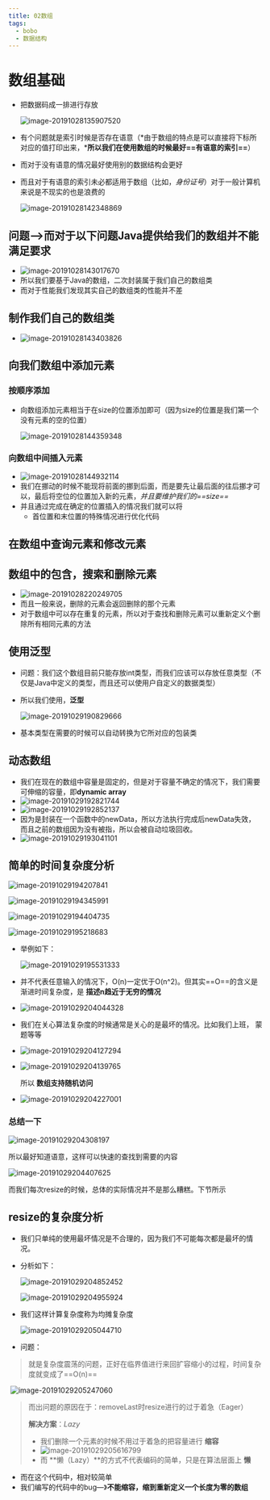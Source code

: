 ```yaml
---
title: 02数组
tags:
  - bobo
  - 数据结构
---
```


# 数组基础

- 把数据码成一排进行存放

	![image-20191028135907520](https://tva1.sinaimg.cn/large/006y8mN6ly1g8dvjpk0iej31260esjt1.jpg)

- 有个问题就是索引时候是否存在语意（*由于数组的特点是可以直接将下标所对应的值打印出来，***所以我们在使用数组的时候最好==有语意的索引==**）

- 而对于没有语意的情况最好使用别的数据结构会更好

- 而且对于有语意的索引未必都适用于数组（比如，*身份证号*）对于一般计算机来说是不现实的也是浪费的

	![image-20191028142348869](https://tva1.sinaimg.cn/large/006y8mN6ly1g8dw9ewfsuj30ko02f3z1.jpg)

## 问题—>而对于以下问题Java提供给我们的数组并不能满足要求

- ![image-20191028143017670](https://tva1.sinaimg.cn/large/006y8mN6ly1g8dwg5eh34j30wd0brn2a.jpg)
- 所以我们要基于Java的数组，二次封装属于我们自己的数组类
- 而对于性能我们发现其实自己的数组类的性能并不差

## 制作我们自己的数组类

- ![image-20191028143403826](https://tva1.sinaimg.cn/large/006y8mN6ly1g8dwk2c18nj30yp0iqgnh.jpg)

## 向我们数组中添加元素

### 按顺序添加

- 向数组添加元素相当于在size的位置添加即可（因为size的位置是我们第一个没有元素的空的位置）

	![image-20191028144359348](https://tva1.sinaimg.cn/large/006y8mN6ly1g8dwue3pmvj30zy0gy42l.jpg)

### 向数组中间插入元素

- ![image-20191028144932114](https://tva1.sinaimg.cn/large/006y8mN6ly1g8dx062jgpj30zl0fptbi.jpg)
- 我们在挪动的时候不能现将前面的挪到后面，而是要先让最后面的往后挪才可以，最后将空位的位置加入新的元素，*并且要维护我们的==size==*
- 并且通过完成在确定的位置插入的情况我们就可以将
	- 首位置和末位置的特殊情况进行优化代码

## 在数组中查询元素和修改元素

## 数组中的包含，搜索和删除元素

- ![image-20191028220249705](https://tva1.sinaimg.cn/large/006y8mN6ly1g8e9izzbz1j30z80obafn.jpg)
- 而且一般来说，删除的元素会返回删除的那个元素 
- 对于数组中可以存在重复的元素，所以对于查找和删除元素可以重新定义个删除所有相同元素的方法

## 使用泛型

- 问题：我们这个数组目前只能存放int类型，而我们应该可以存放任意类型（不仅是Java中定义的类型，而且还可以使用户自定义的数据类型）

- 所以我们使用，**泛型**

	![image-20191029190829666](https://tva1.sinaimg.cn/large/006y8mN6ly1g8fa3x5x4hj30z40no455.jpg)

- 基本类型在需要的时候可以自动转换为它所对应的包装类

## 动态数组

- 我们在现在的数组中容量是固定的，但是对于容量不确定的情况下，我们需要可伸缩的容量，即**dynamic array**
- ![image-20191029192821744](https://tva1.sinaimg.cn/large/006y8mN6ly1g8faol32h0j31460ob42x.jpg)
- ![image-20191029192852137](https://tva1.sinaimg.cn/large/006y8mN6ly1g8fap4gtr9j315p0pl439.jpg)
- 因为是封装在一个函数中的newData，所以方法执行完成后newData失效，而且之前的数组因为没有被指，所以会被自动垃圾回收。
- ![image-20191029193041101](https://tva1.sinaimg.cn/large/006y8mN6ly1g8far0bmdlj312e0bcjtb.jpg)

## 简单的时间复杂度分析

![image-20191029194207841](https://tva1.sinaimg.cn/large/006y8mN6ly1g8fb2x4s56j30u404pju2.jpg)

![image-20191029194345991](https://tva1.sinaimg.cn/large/006y8mN6ly1g8fb4mcfjyj30or02h74y.jpg)

![image-20191029194404735](https://tva1.sinaimg.cn/large/006y8mN6ly1g8fb4y5ws1j30vw020wfo.jpg)

![image-20191029195218683](https://tva1.sinaimg.cn/large/006y8mN6ly1g8fbdic8vlj319j0lh101.jpg)

- 举例如下：

	![image-20191029195531333](https://tva1.sinaimg.cn/large/006y8mN6ly1g8fbgulzluj30j208tjsi.jpg)

- 并不代表任意输入的情况下，O(n)一定优于O(n^2)。但其实==O==的含义是渐进时间复杂度，是 **描述n趋近于无穷的情况**

- ![image-20191029204044328](https://tva1.sinaimg.cn/large/006y8mN6ly1g8fcrwn1bjj317k0nyjyw.jpg)

- 我们在关心算法复杂度的时候通常是关心的是最坏的情况。比如我们上班， 蒙题等等

- ![image-20191029204127294](https://tva1.sinaimg.cn/large/006y8mN6ly1g8fcsnd6hwj316z0m1dmg.jpg)

- ![image-20191029204139765](https://tva1.sinaimg.cn/large/006y8mN6ly1g8fcsv0ve9j30hc09o3z6.jpg)

	所以 **数组支持随机访问**

- ![image-20191029204227001](https://tva1.sinaimg.cn/large/006y8mN6ly1g8fctor3o8j30gg0es0u5.jpg)

### 总结一下

![image-20191029204308197](https://tva1.sinaimg.cn/large/006y8mN6ly1g8fcue32q1j30of0fggnq.jpg)

所以最好知道语意，这样可以快速的查找到需要的内容

![image-20191029204407625](https://tva1.sinaimg.cn/large/006y8mN6ly1g8fcvf0x5lj30wk07yq59.jpg)

而我们每次resize的时候，总体的实际情况并不是那么糟糕。下节所示

## resize的复杂度分析

- 我们只单纯的使用最坏情况是不合理的，因为我们不可能每次都是最坏的情况。

- 分析如下：

	![image-20191029204852452](https://tva1.sinaimg.cn/large/006y8mN6ly1g8fd0dejhyj31890nd11i.jpg)

	![image-20191029204955924](https://tva1.sinaimg.cn/large/006y8mN6ly1g8fd1gnixvj30yr0gf0wt.jpg)

- 我们这样计算复杂度称为均摊复杂度

	 ![image-20191029205044710](https://tva1.sinaimg.cn/large/006y8mN6ly1g8fd2b63vsj31890hu0zf.jpg)

- 问题：

> 就是复杂度震荡的问题，正好在临界值进行来回扩容缩小的过程，时间复杂度就变成了==O(n)==

​	![image-20191029205247060](https://tva1.sinaimg.cn/large/006y8mN6ly1g8fd4frettj314c0ojtf9.jpg)

> 而出问题的原因在于：removeLast时resize进行的过于着急（Eager）
>
> **解决方案**：*Lazy*
>
> - 我们删除一个元素的时候不用过于着急的把容量进行 **缩容**
> - ![image-20191029205616799](https://tva1.sinaimg.cn/large/006y8mN6ly1g8fd82l52bj30wn0820ub.jpg)
> - 而 **懒（Lazy）**的方式不代表编码的简单，只是在算法层面上 **懒**

- 而在这个代码中，相对较简单
- 我们编写的代码中的bug—》**不能缩容，缩到重新定义一个长度为零的数组**

